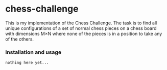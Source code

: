 # chess-challenge

This is my implementation of the Chess Challenge. The task is to find all unique configurations of a set of normal chess pieces on a chess board with dimensions M×N where none of the pieces is in a position to take any of the others.

### Installation and usage

```
nothing here yet...
```
